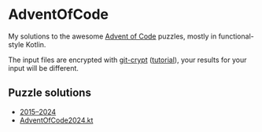 # AdventOfCode

My solutions to the awesome [Advent of Code](https://adventofcode.com/) puzzles, mostly in functional-style Kotlin.

The input files are encrypted with [git-crypt](https://github.com/AGWA/git-crypt) ([tutorial](https://aoc.just2good.co.uk/python/encrypting)), your results for your input will be different.

## Puzzle solutions
 - [2015–2024](src/test/kotlin/com/fd/adventofcode/)
 - [AdventOfCode2024.kt](src/test/kotlin/com/fd/adventofcode/AdventOfCode2024.kt)
